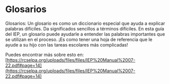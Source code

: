# Glosarios
Glosarios: Un glosario es como un diccionario especial que ayuda a explicar palabras difíciles. Da significados sencillos a términos difíciles. En esta guía del IEP, un glosario puede ayudarle a entender las palabras importantes que se utilizan en el proceso. ¡Es como tener una hoja de referencia que le ayude a su hijo con las tareas escolares más complicadas!

Puedes encontrar más sobre esto en: [https://rcselpa.org/uploads/files/files/IEP%20Manual%2007-22.pdf#page=14](https://rcselpa.org/uploads/files/files/IEP%20Manual%2007-22.pdf#page=14)
